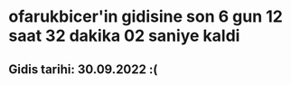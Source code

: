 # ofarukbicer'in gidisine son 6 gun 12 saat 32 dakika 02 saniye kaldi

## Gidis tarihi: 30.09.2022 :(